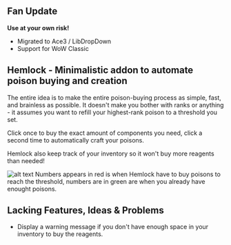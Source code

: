 Fan Update
---------------------------------------
**Use at your own risk!**

* Migrated to Ace3 / LibDropDown
* Support for WoW Classic


Hemlock - Minimalistic addon to automate poison buying and creation
---------------------------------------
The entire idea is to make the entire poison-buying process as simple, fast, and brainless as possible. It doesn't make you bother with ranks or anything - it assumes you want to refill your highest-rank poison to a threshold you set.

Click once to buy the exact amount of components you need, click a second time to automatically craft your poisons.

Hemlock also keep track of your inventory so it won't buy more reagents than needed!

![alt text](https://i.imgur.com/QtaBMds.png)
Numbers appears in red is when Hemlock have to buy poisons to reach the threshold, numbers are in green are when you already have enought poisons.

Lacking Features, Ideas & Problems
----------------------------------
- Display a warning message if you don't have enough space in your inventory to buy the reagents.
